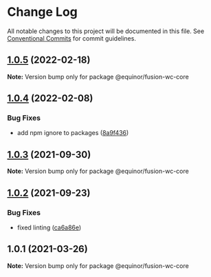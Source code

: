 # Change Log

All notable changes to this project will be documented in this file.
See [Conventional Commits](https://conventionalcommits.org) for commit guidelines.

## [1.0.5](https://github.com/equinor/fusion-web-components/compare/@equinor/fusion-wc-core@1.0.4...@equinor/fusion-wc-core@1.0.5) (2022-02-18)

**Note:** Version bump only for package @equinor/fusion-wc-core





## [1.0.4](https://github.com/equinor/fusion-web-components/compare/@equinor/fusion-wc-core@1.0.3...@equinor/fusion-wc-core@1.0.4) (2022-02-08)


### Bug Fixes

* add npm ignore to packages ([8a9f436](https://github.com/equinor/fusion-web-components/commit/8a9f436f4d38c0fec431d9388ce3098853f8babc))





## [1.0.3](https://github.com/equinor/fusion-web-components/compare/@equinor/fusion-wc-core@1.0.2...@equinor/fusion-wc-core@1.0.3) (2021-09-30)

**Note:** Version bump only for package @equinor/fusion-wc-core





## [1.0.2](https://github.com/equinor/fusion-web-components/compare/@equinor/fusion-wc-core@1.0.1...@equinor/fusion-wc-core@1.0.2) (2021-09-23)


### Bug Fixes

* fixed linting ([ca6a86e](https://github.com/equinor/fusion-web-components/commit/ca6a86ebda14f6c85cb58f125778e94847b70b1d))





## 1.0.1 (2021-03-26)

**Note:** Version bump only for package @equinor/fusion-wc-core

